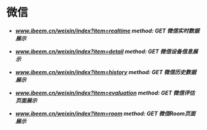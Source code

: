 # 微信

* _**www.ibeem.cn/weixin/index?item=realtime               method: GET             微信实时数据展示**_

* _**www.ibeem.cn/weixin/index?item=detail                   method: GET             微信设备信息展示**_

* _**www.ibeem.cn/weixin/index?item=history                method: GET              微信历史数据展示**_

* _**www.ibeem.cn/weixin/index?item=evaluation         method: GET               微信评估页面展示**_

* _**www.ibeem.cn/weixin/index?item=room                  method: GET              微信Room页面展示**_



